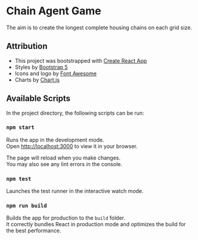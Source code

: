 # Chain Agent Game

The aim is to create the longest complete housing chains on each grid size.

## Attribution
- This project was bootstrapped with [Create React App](https://github.com/facebook/create-react-app)
- Styles by [Bootstrap 5](https://getbootstrap.com/)
- Icons and logo by [Font Awesome](https://fontawesome.com/license/free)
- Charts by [Chart.js](https://www.chartjs.org/)

## Available Scripts

In the project directory, the following scripts can be run:

### `npm start`

Runs the app in the development mode.\
Open [http://localhost:3000](http://localhost:3000) to view it in your browser.

The page will reload when you make changes.\
You may also see any lint errors in the console.

### `npm test`

Launches the test runner in the interactive watch mode.

### `npm run build`

Builds the app for production to the `build` folder.\
It correctly bundles React in production mode and optimizes the build for the best performance.
